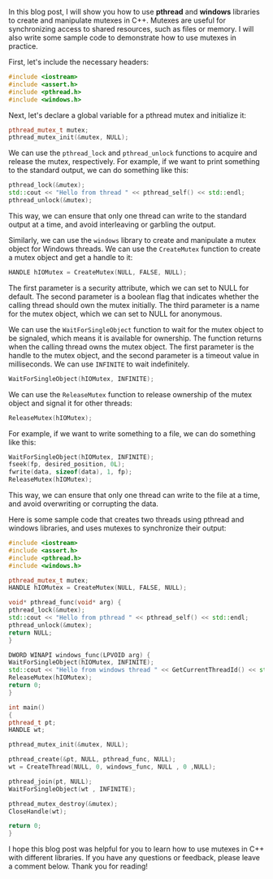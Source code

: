 In this blog post, I will show you how to use **pthread** and **windows** libraries to create and manipulate mutexes in C++. Mutexes are useful for synchronizing access to shared resources, such as files or memory. I will also write some sample code to demonstrate how to use mutexes in practice.

First, let's include the necessary headers:

```cpp
#include <iostream>
#include <assert.h>
#include <pthread.h>
#include <windows.h>
```

Next, let's declare a global variable for a pthread mutex and initialize it:

```cpp
pthread_mutex_t mutex;
pthread_mutex_init(&mutex, NULL);
```

We can use the `pthread_lock` and `pthread_unlock` functions to acquire and release the mutex, respectively. For example, if we want to print something to the standard output, we can do something like this:

```cpp
pthread_lock(&mutex);
std::cout << "Hello from thread " << pthread_self() << std::endl;
pthread_unlock(&mutex);
```

This way, we can ensure that only one thread can write to the standard output at a time, and avoid interleaving or garbling the output.

Similarly, we can use the `windows` library to create and manipulate a mutex object for Windows threads. We can use the `CreateMutex` function to create a mutex object and get a handle to it:

```cpp
HANDLE hIOMutex = CreateMutex(NULL, FALSE, NULL);
```

The first parameter is a security attribute, which we can set to NULL for default. The second parameter is a boolean flag that indicates whether the calling thread should own the mutex initially. The third parameter is a name for the mutex object, which we can set to NULL for anonymous.

We can use the `WaitForSingleObject` function to wait for the mutex object to be signaled, which means it is available for ownership. The function returns when the calling thread owns the mutex object. The first parameter is the handle to the mutex object, and the second parameter is a timeout value in milliseconds. We can use `INFINITE` to wait indefinitely.

```cpp
WaitForSingleObject(hIOMutex, INFINITE);
```

We can use the `ReleaseMutex` function to release ownership of the mutex object and signal it for other threads:

```cpp
ReleaseMutex(hIOMutex);
```

For example, if we want to write something to a file, we can do something like this:

```cpp
WaitForSingleObject(hIOMutex, INFINITE);
fseek(fp, desired_position, 0L);
fwrite(data, sizeof(data), 1, fp);
ReleaseMutex(hIOMutex);
```

This way, we can ensure that only one thread can write to the file at a time, and avoid overwriting or corrupting the data.

Here is some sample code that creates two threads using pthread and windows libraries, and uses mutexes to synchronize their output:

```cpp
#include <iostream>
#include <assert.h>
#include <pthread.h>
#include <windows.h>

pthread_mutex_t mutex;
HANDLE hIOMutex = CreateMutex(NULL, FALSE, NULL);

void* pthread_func(void* arg) {
pthread_lock(&mutex);
std::cout << "Hello from pthread " << pthread_self() << std::endl;
pthread_unlock(&mutex);
return NULL;
}

DWORD WINAPI windows_func(LPVOID arg) {
WaitForSingleObject(hIOMutex, INFINITE);
std::cout << "Hello from windows thread " << GetCurrentThreadId() << std::endl;
ReleaseMutex(hIOMutex);
return 0;
}

int main()
{
pthread_t pt;
HANDLE wt;

pthread_mutex_init(&mutex, NULL);

pthread_create(&pt, NULL, pthread_func, NULL);
wt = CreateThread(NULL, 0, windows_func, NULL , 0 ,NULL);

pthread_join(pt, NULL);
WaitForSingleObject(wt , INFINITE);

pthread_mutex_destroy(&mutex);
CloseHandle(wt);

return 0;
}
```

I hope this blog post was helpful for you to learn how to use mutexes in C++ with different libraries. If you have any questions or feedback, please leave a comment below. Thank you for reading!
